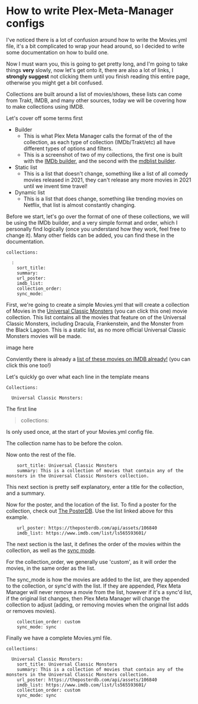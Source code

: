 # How to write Plex-Meta-Manager configs

I've noticed there is a lot of confusion around how to write the Movies.yml file, it's a bit complicated to wrap your head around, so I decided to write some documentation on how to build one.

Now I must warn you, this is going to get pretty long, and I'm going to take things **very** slowly, now let's get onto it, there are also a lot of links, I **strongly suggest** not clicking them until you finish reading this entire page, otherwise you might get a bit confused.

Collections are built around a list of movies/shows, these lists can come from Trakt, IMDB, and many other sources, today we will be covering how to make collections using IMDB.

Let's cover off some terms first

* Builder
  * This is what Plex Meta Manager calls the format of the of the collection, as each type of collection (IMDb/Trakt/etc) all have different types of options and filters.
  * This is a screenshot of two of my collections, the first one is built with the [IMDb builder](https://metamanager.wiki/en/latest/metadata/builders/imdb.html), and the second with the [mdblist builder](https://metamanager.wiki/en/latest/metadata/builders/mdblist.html).
* Static list
  * This is a list that doesn't change, something like a list of all comedy movies released in 2021, they can't release any more movies in 2021 until we invent time travel!
* Dynamic list
  * This is a list that does change, something like trending movies on Netflix, that list is almost constantly changing.



Before we start, let's go over the format of one of these collections, we will be using the IMDb builder, and a very simple format and order, which I personally find logically (once you understand how they work, feel free to change it). Many other fields can be added, you can find these in the documentation.

```
collections:

  :
    sort_title: 
    summary: 
    url_poster: 
    imdb_list:  
    collection_order: 
    sync_mode: 
```

First, we're going to create a simple Movies.yml that will create a collection of Movies in the [Universal Classic Monsters](https://en.wikipedia.org/wiki/Universal_Classic_Monsters) (you can click this one) movie collection. This list contains all the movies that feature on of the Universal Classic Monsters, including Dracula, Frankenstein, and the Monster from the Black Lagoon. This is a static list, as no more official Universal Classic Monsters movies will be made.

image here

Conviently there is already a [list of these movies on IMDB already!](https://www.imdb.com/list/ls565593601/) (you can click this one too!)

Let's quickly go over what each line in the template means

```
Collections:

  Universal Classic Monsters:
```
The first line 

>collections: 

Is only used once, at the start of your Movies.yml config file.

The collection name has to be before the colon.

Now onto the rest of the file.

```
    sort_title: Universal Classic Monsters
    summary: This is a collection of movies that contain any of the monsters in the Universal Classic Monsters collection.
```

This next section is pretty self explanatory, enter a title for the collection, and a summary.

Now for the poster, and the location of the list. To find a poster for the collection, check out [The PosterDB](https://theposterdb.com/). Use the list linked above for this example.

```
    url_poster: https://theposterdb.com/api/assets/106840
    imdb_list: https://www.imdb.com/list/ls565593601/ 
```

The next section is the last, it defines the order of the movies within the collection, as well as the [sync mode](https://metamanager.wiki/en/latest/config/settings.html#sync-mode).

For the collection_order, we generally use 'custom', as it will order the movies, in the same order as the list.

The sync_mode is how the movies are added to the list, are they appended to the collection, or sync'd with the list. If they are appended, Plex Meta Manager will never remove a movie from the list, however if it's a sync'd list, if the original list changes, then Plex Meta Manager will change the collection to adjust (adding, or removing movies when the original list adds or removes movies).


``` 
    collection_order: custom
    sync_mode: sync
```

Finally we have a complete Movies.yml file.

```
collections:

  Universal Classic Monsters:
    sort_title: Universal Classic Monsters 
    summary: This is a collection of movies that contain any of the monsters in the Universal Classic Monsters collection.
    url_poster: https://theposterdb.com/api/assets/106840
    imdb_list: https://www.imdb.com/list/ls565593601/ 
    collection_order: custom
    sync_mode: sync
````
